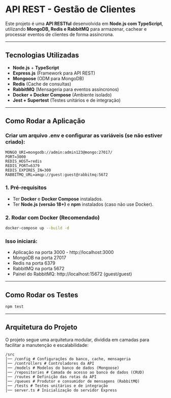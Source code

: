 # API REST - Gestão de Clientes

Este projeto é uma **API RESTful** desenvolvida em **Node.js com TypeScript**, utilizando **MongoDB, Redis e RabbitMQ** para armazenar, cachear e processar eventos de clientes de forma assíncrona.

---

## Tecnologias Utilizadas

-   **Node.js** + **TypeScript**
-   **Express.js** (Framework para API REST)
-   **Mongoose** (ODM para MongoDB)
-   **Redis** (Cache de consultas)
-   **RabbitMQ** (Mensageria para eventos assíncronos)
-   **Docker + Docker Compose** (Ambiente isolado)
-   **Jest + Supertest** (Testes unitários e de integração)

---

## Como Rodar a Aplicação

### Criar um arquivo .env e configurar as variáveis (se não estiver criado):

```
MONGO_URI=mongodb://admin:admin123@mongo:27017/
PORT=3000
REDIS_HOST=redis
REDIS_PORT=6379
REDIS_EXPIRES_IN=300
RABBITMQ_URL=amqp://guest:guest@rabbitmq:5672
```

### 1. Pré-requisitos

-   Ter **Docker** e **Docker Compose** instalados.
-   Ter **Node.js (versão 18+)** e **npm** instalados (caso não use Docker).

### 2. Rodar com Docker (Recomendado)

```sh
docker-compose up --build -d
```

### Isso iniciará:

-   Aplicação na porta 3000 - http://localhost:3000
-   MongoDB na porta 27017
-   Redis na porta 6379
-   RabbitMQ na porta 5672
-   Painel do RabbitMQ: http://localhost:15672 (guest/guest)

---

## Como Rodar os Testes

```sh
npm test
```

---

## Arquitetura do Projeto

O projeto segue uma arquitetura modular, dividida em camadas para facilitar a manutenção e escalabilidade:

```
/src
│── /config # Configurações do banco, cache, mensageria
│── /controllers # Controladores da API
│── /models # Modelos do banco de dados (Mongoose)
│── /repositories # Camada de acesso ao banco de dados (CRUD)
│── /routes # Definição das rotas da API
│── /queues # Produtor e consumidor de mensagens (RabbitMQ)
│── /tests # Testes unitários e de integração
│── server.ts # Inicialização do servidor Express
```
